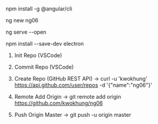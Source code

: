 npm install -g @angular/cli

ng new ng06

ng serve --open

npm install --save-dev electron

1. Init Repo (VSCode)

2. Commit Repo (VSCode)

3. Create Repo (GitHub REST API)
-> curl -u 'kwokhung' https://api.github.com/user/repos -d '{"name":"ng06"}'

4. Remote Add Origin
-> git remote add origin https://github.com/kwokhung/ng06

5. Push Origin Master
-> git push -u origin master
